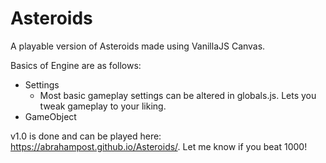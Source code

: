 # Asteroids

A playable version of Asteroids made using VanillaJS Canvas.

Basics of Engine are as follows:
* Settings
  * Most basic gameplay settings can be altered in globals.js. Lets you tweak gameplay to your liking.
* GameObject

v1.0 is done and can be played here: https://abrahampost.github.io/Asteroids/. Let me know if you beat 1000!
